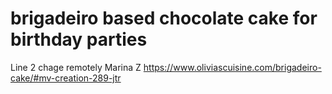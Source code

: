 # brigadeiro based chocolate cake for birthday parties
Line 2 chage remotely Marina Z
https://www.oliviascuisine.com/brigadeiro-cake/#mv-creation-289-jtr
